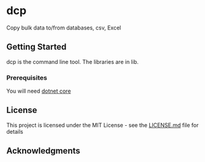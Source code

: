 # dcp
Copy bulk data to/from databases, csv, Excel

## Getting Started
dcp is the command line tool.  The libraries are in lib. 

### Prerequisites

You will need [dotnet core](https://dotnet.microsoft.com/download)

## License

This project is licensed under the MIT License - see the [LICENSE.md](LICENSE.md) file for details

## Acknowledgments

